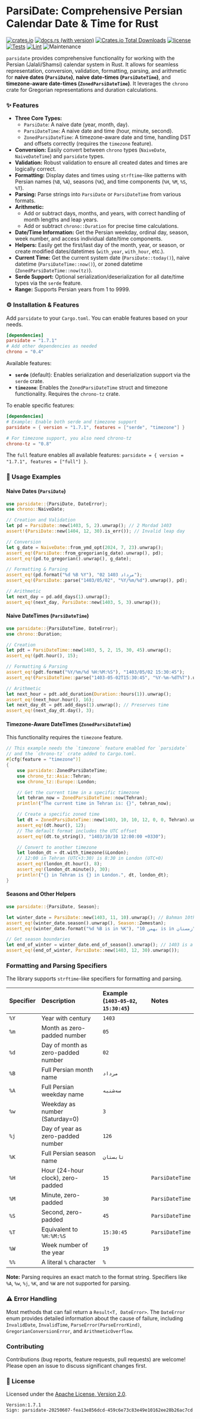 
# ParsiDate: Comprehensive Persian Calendar Date & Time for Rust 

[![crates.io](https://img.shields.io/crates/v/parsidate.svg)](https://crates.io/crates/parsidate)
[![docs.rs (with version)](https://img.shields.io/docsrs/parsidate/latest)](https://docs.rs/parsidate/latest/parsidate/)
[![Crates.io Total Downloads](https://img.shields.io/crates/d/parsidate)](https://crates.io/crates/parsidate)
[![license](https://img.shields.io/badge/license-Apache--2.0-blue.svg)](./LICENSE)
[![Tests](https://github.com/parsicore/ParsiDate/actions/workflows/Tests.yml/badge.svg)](https://github.com/parsicore/ParsiDate/actions/workflows/Tests.yml)
[![Lint](https://github.com/parsicore/ParsiDate/actions/workflows/lint.yml/badge.svg)](https://github.com/parsicore/ParsiDate/actions/workflows/lint.yml)
![Maintenance](https://img.shields.io/badge/maintained-actively-green)

`parsidate` provides comprehensive functionality for working with the Persian (Jalali/Shamsi) calendar system in Rust. It allows for seamless representation, conversion, validation, formatting, parsing, and arithmetic for **naive dates (`ParsiDate`)**, **naive date-times (`ParsiDateTime`)**, and **timezone-aware date-times (`ZonedParsiDateTime`)**. It leverages the `chrono` crate for Gregorian representations and duration calculations.

### ✨ Features

*   **Three Core Types:**
    *   `ParsiDate`: A naive date (year, month, day).
    *   `ParsiDateTime`: A naive date and time (hour, minute, second).
    *   `ZonedParsiDateTime`: A timezone-aware date and time, handling DST and offsets correctly (requires the `timezone` feature).
*   **Conversion:** Easily convert between `chrono` types (`NaiveDate`, `NaiveDateTime`) and `parsidate` types.
*   **Validation:** Robust validation to ensure all created dates and times are logically correct.
*   **Formatting:** Display dates and times using `strftime`-like patterns with Persian names (`%B`, `%A`), seasons (`%K`), and time components (`%H`, `%M`, `%S`, `%T`).
*   **Parsing:** Parse strings into `ParsiDate` or `ParsiDateTime` from various formats.
*   **Arithmetic:**
    *   Add or subtract days, months, and years, with correct handling of month lengths and leap years.
    *   Add or subtract `chrono::Duration` for precise time calculations.
*   **Date/Time Information:** Get the Persian weekday, ordinal day, season, week number, and access individual date/time components.
*   **Helpers:** Easily get the first/last day of the month, year, or season, or create modified dates/datetimes (`with_year`, `with_hour`, etc.).
*   **Current Time:** Get the current system date (`ParsiDate::today()`), naive datetime (`ParsiDateTime::now()`), or zoned datetime (`ZonedParsiDateTime::now(tz)`).
*   **Serde Support:** Optional serialization/deserialization for all date/time types via the `serde` feature.
*   **Range:** Supports Persian years from 1 to 9999.

### ⚙️ Installation & Features

Add `parsidate` to your `Cargo.toml`. You can enable features based on your needs.

```toml
[dependencies]
parsidate = "1.7.1"
# Add other dependencies as needed
chrono = "0.4"
```

Available features:

-   **`serde`** (default): Enables serialization and deserialization support via the `serde` crate.
-   **`timezone`**: Enables the `ZonedParsiDateTime` struct and timezone functionality. Requires the `chrono-tz` crate.

To enable specific features:

```toml
[dependencies]
# Example: Enable both serde and timezone support
parsidate = { version = "1.7.1", features = ["serde", "timezone"] }

# For timezone support, you also need chrono-tz
chrono-tz = "0.8"
```

The `full` feature enables all available features: `parsidate = { version = "1.7.1", features = ["full"] }`.

### 🚀 Usage Examples

#### Naive Dates (`ParsiDate`)

```rust
use parsidate::{ParsiDate, DateError};
use chrono::NaiveDate;

// Creation and Validation
let pd = ParsiDate::new(1403, 5, 2).unwrap(); // 2 Mordad 1403
assert!(ParsiDate::new(1404, 12, 30).is_err()); // Invalid leap day

// Conversion
let g_date = NaiveDate::from_ymd_opt(2024, 7, 23).unwrap();
assert_eq!(ParsiDate::from_gregorian(g_date).unwrap(), pd);
assert_eq!(pd.to_gregorian().unwrap(), g_date);

// Formatting & Parsing
assert_eq!(pd.format("%d %B %Y"), "02 مرداد 1403");
assert_eq!(ParsiDate::parse("1403/05/02", "%Y/%m/%d").unwrap(), pd);

// Arithmetic
let next_day = pd.add_days(1).unwrap();
assert_eq!(next_day, ParsiDate::new(1403, 5, 3).unwrap());
```

#### Naive DateTimes (`ParsiDateTime`)

```rust
use parsidate::{ParsiDateTime, DateError};
use chrono::Duration;

// Creation
let pdt = ParsiDateTime::new(1403, 5, 2, 15, 30, 45).unwrap();
assert_eq!(pdt.hour(), 15);

// Formatting & Parsing
assert_eq!(pdt.format("%Y/%m/%d %H:%M:%S"), "1403/05/02 15:30:45");
assert_eq!(ParsiDateTime::parse("1403-05-02T15:30:45", "%Y-%m-%dT%T").unwrap(), pdt);

// Arithmetic
let next_hour = pdt.add_duration(Duration::hours(1)).unwrap();
assert_eq!(next_hour.hour(), 16);
let next_day_dt = pdt.add_days(1).unwrap(); // Preserves time
assert_eq!(next_day_dt.day(), 3);
```

#### Timezone-Aware DateTimes (`ZonedParsiDateTime`)

This functionality requires the `timezone` feature.

```rust
// This example needs the `timezone` feature enabled for `parsidate`
// and the `chrono-tz` crate added to Cargo.toml.
#[cfg(feature = "timezone")]
{
    use parsidate::ZonedParsiDateTime;
    use chrono_tz::Asia::Tehran;
    use chrono_tz::Europe::London;

    // Get the current time in a specific timezone
    let tehran_now = ZonedParsiDateTime::now(Tehran);
    println!("The current time in Tehran is: {}", tehran_now);

    // Create a specific zoned time
    let dt = ZonedParsiDateTime::new(1403, 10, 10, 12, 0, 0, Tehran).unwrap();
    assert_eq!(dt.hour(), 12);
    // The default format includes the UTC offset
    assert_eq!(dt.to_string(), "1403/10/10 12:00:00 +0330");

    // Convert to another timezone
    let london_dt = dt.with_timezone(&London);
    // 12:00 in Tehran (UTC+3:30) is 8:30 in London (UTC+0)
    assert_eq!(london_dt.hour(), 8);
    assert_eq!(london_dt.minute(), 30);
    println!("{} in Tehran is {} in London.", dt, london_dt);
}
```

#### Seasons and Other Helpers

```rust
use parsidate::{ParsiDate, Season};

let winter_date = ParsiDate::new(1403, 11, 10).unwrap(); // Bahman 10th
assert_eq!(winter_date.season().unwrap(), Season::Zemestan);
assert_eq!(winter_date.format("%d %B is in %K"), "10 بهمن is in زمستان");

// Get season boundaries
let end_of_winter = winter_date.end_of_season().unwrap(); // 1403 is a leap year
assert_eq!(end_of_winter, ParsiDate::new(1403, 12, 30).unwrap());
```

### Formatting and Parsing Specifiers

The library supports `strftime`-like specifiers for formatting and parsing.

| Specifier | Description                         | Example (`1403-05-02`, `15:30:45`) | Notes         |
| :-------- | :---------------------------------- | :--------------------------------- | :------------ |
| `%Y`      | Year with century                   | `1403`                             |               |
| `%m`      | Month as zero-padded number         | `05`                               |               |
| `%d`      | Day of month as zero-padded number  | `02`                               |               |
| `%B`      | Full Persian month name             | `مرداد`                            |               |
| `%A`      | Full Persian weekday name           | `سه‌شنبه`                           |               |
| `%w`      | Weekday as number (Saturday=0)      | `3`                                |               |
| `%j`      | Day of year as zero-padded number   | `126`                              |               |
| `%K`      | Full Persian season name            | `تابستان`                          |               |
| `%H`      | Hour (24-hour clock), zero-padded   | `15`                               | `ParsiDateTime` |
| `%M`      | Minute, zero-padded                 | `30`                               | `ParsiDateTime` |
| `%S`      | Second, zero-padded                 | `45`                               | `ParsiDateTime` |
| `%T`      | Equivalent to `%H:%M:%S`            | `15:30:45`                         | `ParsiDateTime` |
| `%W`      | Week number of the year             | `19`                               |               |
| `%%`      | A literal `%` character             | `%`                                |               |

**Note:** Parsing requires an exact match to the format string. Specifiers like `%A`, `%w`, `%j`, `%K`, and `%W` are not supported for parsing.

### ⚠️ Error Handling

Most methods that can fail return a `Result<T, DateError>`. The `DateError` enum provides detailed information about the cause of failure, including `InvalidDate`, `InvalidTime`, `ParseError(ParseErrorKind)`, `GregorianConversionError`, and `ArithmeticOverflow`.

### Contributing

Contributions (bug reports, feature requests, pull requests) are welcome! Please open an issue to discuss significant changes first.

### 📄 License

Licensed under the [Apache License, Version 2.0](./LICENSE).
```
Version:1.7.1
Sign: parsidate-20250607-fea13e856dcd-459c6e73c83e49e10162ee28b26ac7cd
```